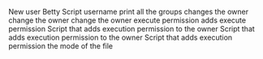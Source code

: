 New user Betty
Script username
print all the groups
changes the owner
change the owner
change the owner
execute permission
adds execute permission
Script that adds execution permission to the owner
Script that adds execution permission to the owner
Script that adds execution permission
the mode of the file
